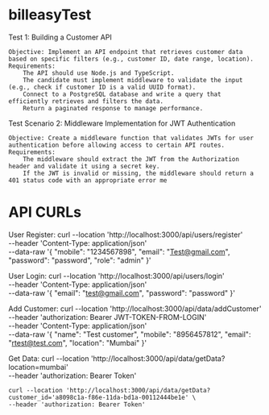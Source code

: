 # billeasyTest

Test 1: Building a Customer API

    Objective: Implement an API endpoint that retrieves customer data based on specific filters (e.g., customer ID, date range, location).
    Requirements:
        The API should use Node.js and TypeScript.
        The candidate must implement middleware to validate the input (e.g., check if customer ID is a valid UUID format).
        Connect to a PostgreSQL database and write a query that efficiently retrieves and filters the data.
        Return a paginated response to manage performance.

Test Scenario 2: Middleware Implementation for JWT Authentication

    Objective: Create a middleware function that validates JWTs for user authentication before allowing access to certain API routes.
    Requirements:
        The middleware should extract the JWT from the Authorization header and validate it using a secret key.
        If the JWT is invalid or missing, the middleware should return a 401 status code with an appropriate error me


# API CURLs

User Register:
    curl --location 'http://localhost:3000/api/users/register' \
    --header 'Content-Type: application/json' \
    --data-raw '{
        "mobile": "1234567898",
        "email": "Test@gmail.com",
        "password": "password",
        "role": "admin"
    }'

User Login: 
    curl --location 'http://localhost:3000/api/users/login' \
    --header 'Content-Type: application/json' \
    --data-raw '{
        "email": "test@gmail.com",
        "password": "password"
    }'

Add Customer:
    curl --location 'http://localhost:3000/api/data/addCustomer' \
    --header 'authorization: Bearer JWT-TOKEN-FROM-LOGIN' \
    --header 'Content-Type: application/json' \
    --data-raw '{
        "name": "Test customer",
        "mobile": "8956457812",
        "email": "rtest@test.com",
        "location": "Mumbai"
    }'

Get Data: 
    curl --location 'http://localhost:3000/api/data/getData?location=mumbai' \
    --header 'authorization: Bearer Token'

    curl --location 'http://localhost:3000/api/data/getData?customer_id='a8098c1a-f86e-11da-bd1a-00112444be1e' \
    --header 'authorization: Bearer Token'
